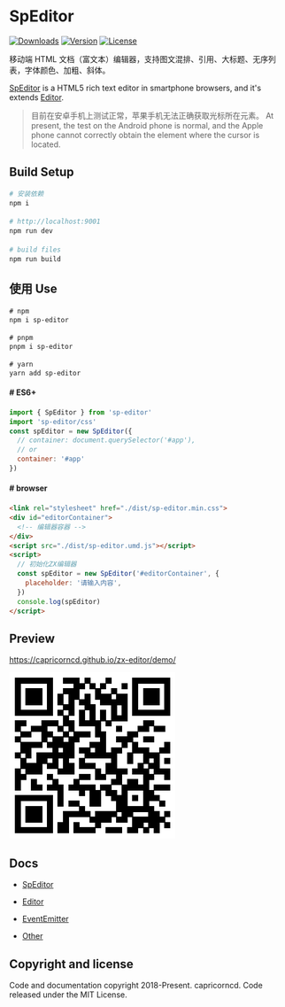 # SpEditor

<p>
  <a href="https://npmcharts.com/compare/sp-editor?minimal=true"><img src="https://img.shields.io/npm/dm/sp-editor.svg?sanitize=true" alt="Downloads"></a>
  <a href="https://www.npmjs.com/package/sp-editor"><img src="https://img.shields.io/npm/v/sp-editor.svg?sanitize=true" alt="Version"></a>
  <a href="https://www.npmjs.com/package/sp-editor"><img src="https://img.shields.io/npm/l/sp-editor.svg?sanitize=true" alt="License"></a>
</p>

移动端 HTML 文档（富文本）编辑器，支持图文混排、引用、大标题、无序列表，字体颜色、加粗、斜体。

[SpEditor](./docs/SpEditor.md) is a HTML5 rich text editor in smartphone browsers, and it's extends [Editor](./docs/Editor.md).

> 目前在安卓手机上测试正常，苹果手机无法正确获取光标所在元素。
> At present, the test on the Android phone is normal, and the Apple phone cannot correctly obtain the element where the cursor is located.

## Build Setup

```bash
# 安装依赖
npm i

# http://localhost:9001
npm run dev

# build files
npm run build
```

## 使用 Use

```
# npm
npm i sp-editor

# pnpm
pnpm i sp-editor

# yarn
yarn add sp-editor
```

#### # ES6+

```javascript
import { SpEditor } from 'sp-editor'
import 'sp-editor/css'
const spEditor = new SpEditor({
  // container: document.querySelector('#app'),
  // or
  container: '#app'
})
```

#### # browser

```html
<link rel="stylesheet" href="./dist/sp-editor.min.css">
<div id="editorContainer">
  <!-- 编辑器容器 -->
</div>
<script src="./dist/sp-editor.umd.js"></script>
<script>
  // 初始化ZX编辑器
  const spEditor = new SpEditor('#editorContainer', {
    placeholder: '请输入内容',
  })
  console.log(spEditor)
</script>
```

## Preview

https://capricorncd.github.io/zx-editor/demo/

![sp-editor Preview](./qr.png)

## Docs

- [SpEditor](./docs/SpEditor.md)

- [Editor](./docs/Editor.md)

- [EventEmitter](./docs/EventEmitter.md)

- [Other](./docs)

## Copyright and license

Code and documentation copyright 2018-Present. capricorncd. Code released under the MIT License.
